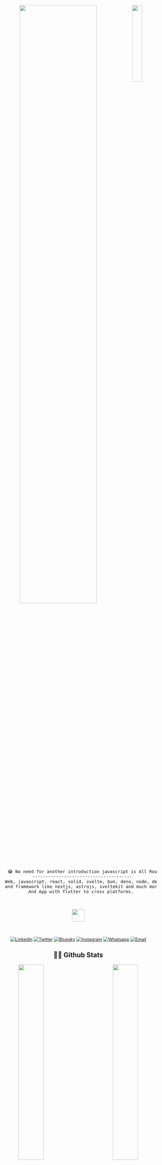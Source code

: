 

<div align="center">
<img src="https://github.com/innng/innng/assets/26755058/5e0ce0fb-c544-4f8c-a307-5849165746d0" width="25%" align="right" />
<img src="https://readme-typing-svg.demolab.com?font=Inconsolata&weight=500&size=50&duration=4000&pause=300&color=A7A459&center=true&vCenter=true&multiline=true&repeat=false&random=false&width=1300&height=140&lines=Hi+%F0%9F%91%8B%2C+I'm+Dev+Gaurav+Jatt" width="70%" />
<br><br>
<pre>
   😂 No need for another introduction javascript is All Rounder.
   --------------------------------------
  Web, javascript, react, solid, svelte, bun, deno, node, developer tools
  and framework like nextjs, astrojs, sveltekit and much more. 
  And App with flutter to cross platforms.
</pre>
<br><br>
<img src="https://raw.githubusercontent.com/innng/innng/master/assets/kyubey.gif" height="40" />
<br><br><br>
    
[![Linkedin](https://img.shields.io/badge/Linkedin-%230077B5.svg?logo=linkedin&logoColor=white)](https://www.linkedin.com/in/devgauravjatt/)
[![Twitter](https://img.shields.io/badge/X-%23000000.svg?logo=X&logoColor=white)](https://twitter.com/DevGauravJatt)
[![Bluesky](https://img.shields.io/badge/Bluesky-0285FF.svg?logo=bluesky&logoColor=fff)](https://bsky.app/profile/devgauravjatt.bsky.social)
[![Instagram](https://img.shields.io/badge/Instagram-%23E4405F.svg?logo=Instagram&logoColor=white)](https://instagram.com/gauravjatt4x)
[![Whatsapp](https://img.shields.io/badge/WhatsApp-25D366?logo=whatsapp&logoColor=white)](https://api.whatsapp.com/send/?phone=7412860485&text=I+read+your+portfolio.+I%27m+&type=phone_number&app_absent=0)
[![Email](https://img.shields.io/badge/Gmail-D14836?logo=gmail&logoColor=white)](mailto:devgauravjatt@gmail.com)
</div>

<div align="center">
    <h2 align="center">👩‍💻 Github Stats</h2>
   <img src="https://github-readme-stats.vercel.app/api/top-langs/?username=devgauravjatt&layout=compact" width="40%" align="right" />
   <img src="https://github-readme-stats.vercel.app/api?username=devgauravjatt&include_all_commits=true&show_icons=true&hide=prs" width="40%" align="left" />
</div>
